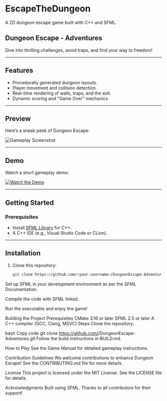 # EscapeTheDungeon

A 2D dungeon escape game built with C++ and SFML.

## Dungeon Escape - Adventures

Dive into thrilling challenges, avoid traps, and find your way to freedom!

---

## Features
- Procedurally generated dungeon layouts.
- Player movement and collision detection.
- Real-time rendering of walls, traps, and the exit.
- Dynamic scoring and "Game Over" mechanics.

---

## Preview

Here’s a sneak peek of Dungeon Escape:

![Gameplay Screenshot](assets/images/gameplay_screenshot.png)

---

## Demo

Watch a short gameplay demo:

[![Watch the Demo](https://img.youtube.com/vi/dQw4w9WgXcQ/0.jpg)](https://youtu.be/dQw4w9WgXcQ)

---

## Getting Started

### Prerequisites
- Install [SFML Library](https://www.sfml-dev.org/) for C++.
- A C++ IDE (e.g., Visual Studio Code or CLion).

---

## Installation

1. Clone this repository:
   ```bash
   git clone https://github.com/<your-username>/DungeonEscape-Adventures.git
Set up SFML in your development environment as per the SFML Documentation.

Compile the code with SFML linked.

Run the executable and enjoy the game!

Building the Project
Prerequisites
CMake 3.16 or later
SFML 2.5 or later
A C++ compiler (GCC, Clang, MSVC)
Steps
Clone the repository:

bash
Copy code
git clone https://github.com/<your-username>/DungeonEscape-Adventures.git
Follow the build instructions in BUILD.md.

How to Play
See the Game Manual for detailed gameplay instructions.

Contribution Guidelines
We welcome contributions to enhance Dungeon Escape! See the CONTRIBUTING.md file for more details.

License
This project is licensed under the MIT License. See the LICENSE file for details.

Acknowledgments
Built using SFML.
Thanks to all contributors for their support!
